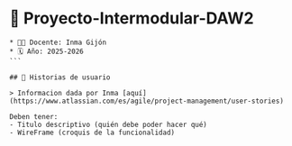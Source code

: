 # 📝 Proyecto-Intermodular-DAW2

````
* 👩‍🏫 Docente: Inma Gijón
* 🗓️ Año: 2025-2026
```

## 💭 Historias de usuario

> Informacion dada por Inma [aquí](https://www.atlassian.com/es/agile/project-management/user-stories)

Deben tener:
- Titulo descriptivo (quién debe poder hacer qué)
- WireFrame (croquis de la funcionalidad)
